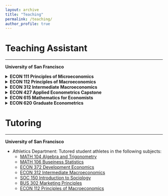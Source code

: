 ```yaml
---
layout: archive
title: "Teaching"
permalink: /teaching/
author_profile: true
---
```


Teaching Assistant
========

- - - - - - 

**University of San Francisco**

<details>
  <summary> <strong> ECON 111 Principles of Microeconomics</strong> </summary>
   <ul>
     <li> Instructor: <a href="https://normanlo4319.github.io/Norman_Lo_Web/"> Norman Lo </a></li>
     <li><a href="https://catalog.usfca.edu/preview_course_nopop.php?catoid=22&coid=186538">Course Link</a></li>
   </ul>
</details>  

<details>
  <summary> <strong> ECON 112 Principles of Macroeconomics</strong> </summary>
   <ul>
     <li> Instructor: <a href="https://www.usfca.edu/faculty/todd-fitch"> Todd Fitch </a></li>
     <li><a href="https://catalog.usfca.edu/preview_course_nopop.php?catoid=22&coid=186539">Course Link</a></li>
   </ul>
</details>  
  
<details>
  <summary> <strong> ECON 312 Intermediate Macroeconomics</strong> </summary>
   <ul>
     <li> Instructor: <a href="https://www.usfca.edu/faculty/todd-fitch"> Todd Fitch </a></li>
     <li><a href="https://catalog.usfca.edu/preview_course_nopop.php?catoid=22&coid=186549">Course Link</a></li>
   </ul>
</details>  

<details>
  <summary> <strong> ECON 427 Applied Econometrics Capstone</strong> </summary>
   <ul>
     <li> Instructor: <a href="https://scholar.google.com/citations?user=c97cvAwAAAAJ&hl=en"> Michael Jonas </a></li>
     <li><a href="https://catalog.usfca.edu/preview_course_nopop.php?catoid=22&coid=189556">Course Link</a></li>
   </ul>
</details>  

<details>
  <summary> <strong> ECON 615 Mathematics for Economists</strong> </summary>
   <ul>
     <li> Instructor: <a href="https://www.alessandracassar.net/"> Alessandra Cassar </a></li>
     <li><a href="https://catalog.usfca.edu/preview_program.php?catoid=22&poid=13244&returnto=3107">Course Link</a></li>
   </ul>
</details>  

<details>
  <summary> <strong> ECON 620 Graduate Econometrics</strong> </summary>
   <ul>
     <li> Instructor: <a href="https://sites.google.com/site/jesseanttilahughes/"> Jesse Antilla-Hughes </a></li>
     <li><a href="https://catalog.usfca.edu/preview_program.php?catoid=22&poid=13244&returnto=3107">Course Link</a></li>
   </ul>
</details>  

Tutoring
========

- - - - - - 

**University of San Francisco**
* Athletics Department: Tutored student athletes in the following subjects:
  * [MATH 104 Algebra and Trigonometry](https://catalog.usfca.edu/preview_course_nopop.php?catoid=35&coid=531753)
  * [MATH 106 Buseiness Statistics](https://catalog.usfca.edu/preview_program.php?catoid=22&poid=34872&returnto=3104)
  * [ECON 372 Development Economics](https://catalog.usfca.edu/preview_course_nopop.php?catoid=22&coid=186554)
  * [ECON 312 Intermediate Macroeconomics](https://catalog.usfca.edu/preview_course_nopop.php?catoid=22&coid=186549)
  * [SOC 150 Introduction to Sociology](https://catalog.usfca.edu/preview_course_nopop.php?catoid=22&coid=188652)
  * [BUS 302 Marketing Principles](https://catalog.usfca.edu/preview_course_nopop.php?catoid=35&coid=530317)
  * [ECON 112 Principles of Macroeconomics](https://catalog.usfca.edu/preview_course_nopop.php?catoid=22&coid=186539)

